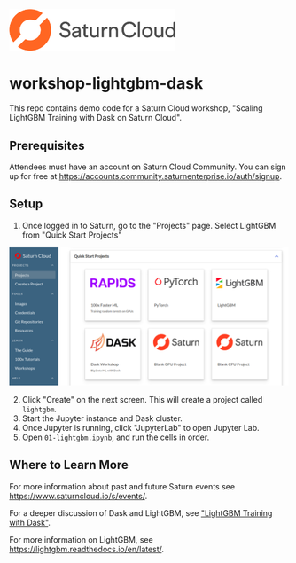<img src="img/saturn_logo.png" width="300" />

# workshop-lightgbm-dask

This repo contains demo code for a Saturn Cloud workshop, "Scaling LightGBM Training with Dask on Saturn Cloud".

## Prerequisites

Attendees must have an account on Saturn Cloud Community. You can sign up for free at https://accounts.community.saturnenterprise.io/auth/signup.

## Setup

1. Once logged in to Saturn, go to the "Projects" page. Select LightGBM from "Quick Start Projects"

<img src="img/quickstart.png" wdith="400" />

2. Click "Create" on the next screen. This will create a project called `lightgbm`.
3. Start the Jupyter instance and Dask cluster.
4. Once Jupyter is running, click "JupyterLab" to open Jupyter Lab.
5. Open `01-lightgbm.ipynb`, and run the cells in order.

## Where to Learn More

For more information about past and future Saturn events see https://www.saturncloud.io/s/events/.

For a deeper discussion of Dask and LightGBM, see ["LightGBM Training with Dask"](https://www.saturncloud.io/docs/tutorials/lightgbm/).

For more information on LightGBM, see https://lightgbm.readthedocs.io/en/latest/.
